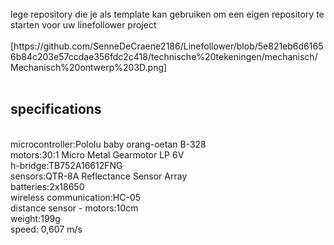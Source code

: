 <br />
lege repository die je als template kan gebruiken om een eigen repository te starten voor uw linefollower project
<br />
<br />
[https://github.com/SenneDeCraene2186/Linefollower/blob/5e821eb6d61656b84c203e57ccdae356fdc2c418/technische%20tekeningen/mechanisch/Mechanisch%20ontwerp%203D.png]  
<br />
<br />
  
## specifications
<br />
microcontroller:Pololu baby orang-oetan B-328
<br />
motors:30:1 Micro Metal Gearmotor LP 6V 
<br />
h-bridge:TB752A16612FNG
<br />
sensors:QTR-8A Reflectance Sensor Array
<br />
batteries:2x18650
<br />
wireless communication:HC-05
<br />
distance sensor - motors:10cm
<br />
weight:199g
<br />
speed: 0,607 m/s
<br />

